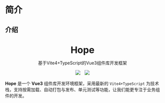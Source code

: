 # 简介

## 介绍
<br />

<div style="text-align:center">
  <b style="font-size:30px">Hope</b>
  <p>基于Vite4+TypeScript的Vue3组件库开发框架</p>
  <img 
    style="display:inline" 
    src="https://img.shields.io/npm/v/create-hope" 
  />
  <img 
    style="display:inline;margin-left:10px" 
    src="https://img.shields.io/npm/dw/create-hope" 
  />
</div>

**Hope** 是一个 **Vue3** 组件库开发环境框架，采用最新的 `Vite4+TypeScript` 为技术栈，支持按需加载、自动打包与发布、单元测试等功能，让我们能更专注于业务组件的开发。

<!-- ## 交流
点击 <a target="_blank" href="https://qm.qq.com/cgi-bin/qm/qr?k=crNHhLZYUpx3MHdlzD2r3NcE93WKt_w7&jump_from=webapi&authKey=4KF8ltIhPHIbXHudldjvq7Q/W6COfs+ycjKTRmIquQsJL0nCy+gU6CGb53mGpIMc">768732857</a> 加群

## 其它
如果你  想深入了解框架如何搭建，可以点击 [Vite+TypeScript 从零搭建 Vue3 组件库](https://juejin.cn/column/7118932817119019015) 查看完整教程，有问题可以直接评论哦~ -->